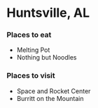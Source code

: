 # Huntsville, AL

### Places to eat

- Melting Pot
- Nothing but Noodles

### Places to visit

- Space and Rocket Center
- Burritt on the Mountain
